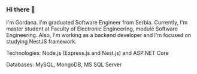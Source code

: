 ### Hi there 👋

I'm Gordana. I'm graduated Software Engineer from Serbia. Currently, I'm master student at Faculty of Electronic Engineering, module Software Engineering. Also, I'm working as a backend developer and I'm focused on studying NestJS framework.

Technologies: Node.js (Express.js and Nest.js) and ASP.NET Core

Databases: MySQL, MongoDB, MS SQL Server
